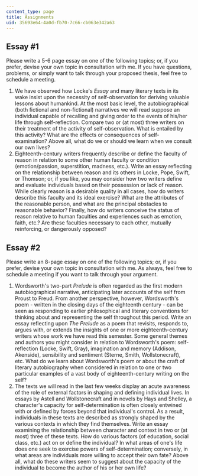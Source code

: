 ```yaml
---
content_type: page
title: Assignments
uid: 35693e64-4a0d-fb70-7c66-cb063e342a63
---
```


Essay #1
--------

Please write a 5-6 page essay on one of the following topics; or, if you prefer, devise your own topic in consultation with me. If you have questions, problems, or simply want to talk through your proposed thesis, feel free to schedule a meeting.

1.  We have observed how Locke's _Essay_ and many literary texts in its wake insist upon the necessity of self-observation for deriving valuable lessons about humankind. At the most basic level, the autobiographical (both fictional and non-fictional) narratives we will read suppose an individual capable of recalling and giving order to the events of his/her life through self-reflection. Compare two or (at most) three writers on their treatment of the activity of self-observation. What is entailed by this activity? What are the effects or consequences of self-examination? Above all, what do we or should we learn when we consult our own lives?
2.  Eighteenth-century writers frequently describe or define the faculty of reason in relation to some other human faculty or condition (emotion/passion, superstition, madness, etc.). Write an essay reflecting on the relationship between reason and its others in Locke, Pope, Swift, or Thomson; or, if you like, you may consider how two writers define and evaluate individuals based on their possession or lack of reason. While clearly reason is a desirable quality in all cases, how do writers describe this faculty and its ideal exercise? What are the attributes of the reasonable person, and what are the principal obstacles to reasonable behavior? Finally, how do writers conceive the status of reason relative to human faculties and experiences such as emotion, faith, etc.? Are these faculties necessary to each other, mutually reinforcing, or dangerously opposed?

Essay #2
--------

Please write an 8-page essay on one of the following topics; or, if you prefer, devise your own topic in consultation with me. As always, feel free to schedule a meeting if you want to talk through your argument.

1.  Wordsworth's two-part _Prelude_ is often regarded as the first modern autobiographical narrative, anticipating later accounts of the self from Proust to Freud. From another perspective, however, Wordsworth's poem - written in the closing days of the eighteenth century - can be seen as responding to earlier philosophical and literary conventions for thinking about and representing the self throughout this period. Write an essay reflecting upon _The Prelude_ as a poem that revisits, responds to, argues with, or extends the insights of one or more eighteenth-century writers whose work we have read this semester. Some general themes and authors you might consider in relation to Wordsworth's poem: self-reflection (Locke, Swift, Gray), imagination and memory (Addison, Akenside), sensibility and sentiment (Sterne, Smith, Wollstonecraft), etc. What do we learn about Wordsworth's poem or about the craft of literary autobiography when considered in relation to one or two particular examples of a vast body of eighteenth-century writing on the self?
2.  The texts we will read in the last few weeks display an acute awareness of the role of external factors in shaping and defining individual lives. In essays by Astell and Wollstonecraft and in novels by Hays and Shelley, a character's capacity for self-determination is often closely entwined with or defined by forces beyond that individual's control. As a result, individuals in these texts are described as strongly shaped by the various contexts in which they find themselves. Write an essay examining the relationship between character and context in two or (at most) three of these texts. How do various factors (of education, social class, etc.) act on or define the individual? In what areas of one's life does one seek to exercise powers of self-determination; conversely, in what areas are individuals more willing to accept their own fate? Above all, what do these writers seem to suggest about the capacity of the individual to become the author of his or her own life?